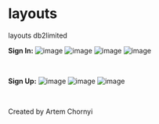# layouts
layouts db2limited

<strong>Sign In:</strong>
![image](https://user-images.githubusercontent.com/48654381/109806125-fe319680-7c2c-11eb-8a38-1724149362a4.png)
![image](https://user-images.githubusercontent.com/48654381/109820120-612b2980-7c3d-11eb-87db-ad8505bb2035.png)
![image](https://user-images.githubusercontent.com/48654381/109810748-98e0a400-7c32-11eb-9ef8-f8e96995713f.png)
![image](https://user-images.githubusercontent.com/48654381/109806278-31742580-7c2d-11eb-80da-149d37972b12.png)

</br>

<strong>Sign Up:</strong>
![image](https://user-images.githubusercontent.com/48654381/109951615-963f8680-7ce6-11eb-81d4-2526431f63ba.png)
![image](https://user-images.githubusercontent.com/48654381/109951315-35b04980-7ce6-11eb-82ff-ee31f6fed6d3.png)
![image](https://user-images.githubusercontent.com/48654381/109951377-4b257380-7ce6-11eb-8b1b-e5bfa602bf96.png)

</br>

Created by Artem Chornyi
